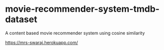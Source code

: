 # movie-recommender-system-tmdb-dataset
A content based movie recommender system using cosine similarity

https://mrs-swaraj.herokuapp.com/
